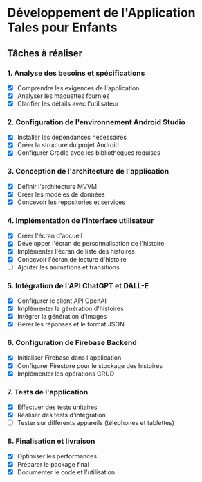 # Développement de l'Application Tales pour Enfants

## Tâches à réaliser

### 1. Analyse des besoins et spécifications
- [x] Comprendre les exigences de l'application
- [x] Analyser les maquettes fournies
- [x] Clarifier les détails avec l'utilisateur

### 2. Configuration de l'environnement Android Studio
- [x] Installer les dépendances nécessaires
- [x] Créer la structure du projet Android
- [x] Configurer Gradle avec les bibliothèques requises

### 3. Conception de l'architecture de l'application
- [x] Définir l'architecture MVVM
- [x] Créer les modèles de données
- [x] Concevoir les repositories et services

### 4. Implémentation de l'interface utilisateur
- [x] Créer l'écran d'accueil
- [x] Développer l'écran de personnalisation de l'histoire
- [x] Implémenter l'écran de liste des histoires
- [x] Concevoir l'écran de lecture d'histoire
- [ ] Ajouter les animations et transitions

### 5. Intégration de l'API ChatGPT et DALL-E
- [x] Configurer le client API OpenAI
- [x] Implémenter la génération d'histoires
- [x] Intégrer la génération d'images
- [x] Gérer les réponses et le format JSON

### 6. Configuration de Firebase Backend
- [x] Initialiser Firebase dans l'application
- [x] Configurer Firestore pour le stockage des histoires
- [x] Implémenter les opérations CRUD

### 7. Tests de l'application
- [x] Effectuer des tests unitaires
- [x] Réaliser des tests d'intégration
- [ ] Tester sur différents appareils (téléphones et tablettes)

### 8. Finalisation et livraison
- [x] Optimiser les performances
- [x] Préparer le package final
- [x] Documenter le code et l'utilisation
